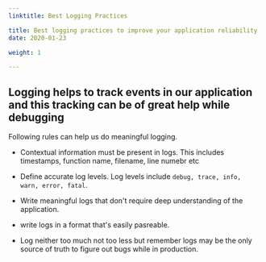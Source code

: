 ```yaml
---
linktitle: Best Logging Practices

title: Best logging practices to improve your application reliability
date: 2020-01-23

weight: 1

---
```



## Logging helps to track events in our application and this tracking can be of great help while debugging 

Following rules can help us do meaningful logging.           


- Contextual information must be present in logs. This includes timestamps, function name, filename, line numebr etc             


- Define accurate log levels. Log levels include ```debug, trace, info, warn, error, fatal```.              


- Write meaningful logs that don't require deep understanding of the application.              


- write logs in a format that's easily pasreable.             


- Log neither too much not too less but remember logs may be the only source of truth to figure out bugs while in production.          


 